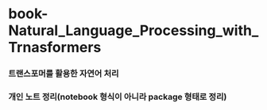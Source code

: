 # book-Natural_Language_Processing_with_Trnasformers
### 트랜스포머를 활용한 자연어 처리
### 개인 노트 정리(notebook 형식이 아니라 package 형태로 정리)
